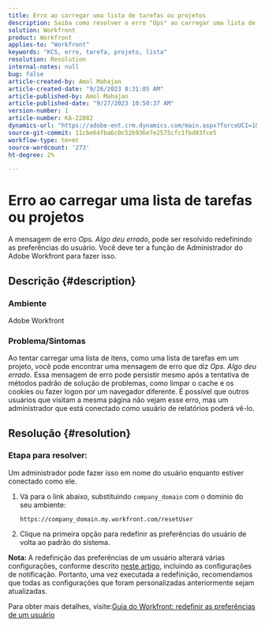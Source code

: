 ```yaml
---
title: Erro ao carregar uma lista de tarefas ou projetos
description: Saiba como resolver o erro "Ops" ao carregar uma lista de tarefas ou projetos no Adobe Workfront. Redefina as preferências do usuário.
solution: Workfront
product: Workfront
applies-to: "Workfront"
keywords: "KCS, erro, tarefa, projeto, lista"
resolution: Resolution
internal-notes: null
bug: false
article-created-by: Amol Mahajan
article-created-date: "9/26/2023 8:31:05 AM"
article-published-by: Amol Mahajan
article-published-date: "9/27/2023 10:50:37 AM"
version-number: 1
article-number: KA-22882
dynamics-url: "https://adobe-ent.crm.dynamics.com/main.aspx?forceUCI=1&pagetype=entityrecord&etn=knowledgearticle&id=306dbe03-475c-ee11-be6f-6045bd006079"
source-git-commit: 11cbe64fba6c0c52b936e7e2575cfc1fbd83fce5
workflow-type: tm+mt
source-wordcount: '273'
ht-degree: 2%

---
```


# Erro ao carregar uma lista de tarefas ou projetos


A mensagem de erro *Ops. Algo deu errado*, pode ser resolvido redefinindo as preferências do usuário. Você deve ter a função de Administrador do Adobe Workfront para fazer isso.

## Descrição {#description}


### <b>Ambiente</b>

Adobe Workfront

### <b>Problema/Sintomas</b>

Ao tentar carregar uma lista de itens, como uma lista de tarefas em um projeto, você pode encontrar uma mensagem de erro que diz *Ops. Algo deu errado.* Essa mensagem de erro pode persistir mesmo após a tentativa de métodos padrão de solução de problemas, como limpar o cache e os cookies ou fazer logon por um navegador diferente. É possível que outros usuários que visitam a mesma página não vejam esse erro, mas um administrador que está conectado como usuário de relatórios poderá vê-lo.


## Resolução {#resolution}


### Etapa para resolver:

Um administrador pode fazer isso em nome do usuário enquanto estiver conectado como ele.

1. Vá para o link abaixo, substituindo `company_domain` com o domínio do seu ambiente:

   `https://company_domain.my.workfront.com/resetUser`
2. Clique na primeira opção para redefinir as preferências do usuário de volta ao padrão do sistema.


<b>Nota: </b>A redefinição das preferências de um usuário alterará várias configurações, conforme descrito [neste artigo](https://experienceleague.adobe.com/docs/workfront/using/administration-and-setup/add-users/create-manage-users/reset-a-users-preferences.html), incluindo as configurações de notificação. Portanto, uma vez executada a redefinição, recomendamos que todas as configurações que foram personalizadas anteriormente sejam atualizadas.

Para obter mais detalhes, visite:[Guia do Workfront: redefinir as preferências de um usuário](https://experienceleague.adobe.com/docs/workfront/using/administration-and-setup/add-users/create-manage-users/reset-a-users-preferences.html)
